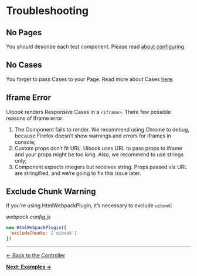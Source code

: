 # Troubleshooting 

## No Pages

You should describe each test component. 
Please read [about configuring](configure.md).

## No Cases

You forget to pass Cases to your Page.
Read more about Cases [here](configure.md#cases).

## Iframe Error

Uibook renders Responsive Cases in a `<iframe>`. 
There few possible reasons of Iframe error:

1. The Component fails to render. We recommend using Chrome to debug, 
because Firefox doesn’t show warnings and errors for iframes in console;
2. Custom props don’t fit URL. Uibook uses URL to pass props to iframe and 
your props might be too long. Also, we recommend to use strings only;
3. Component expects integers but receives string. Props passed via URL are 
stringified, and we’re going to fix this issue later.

## Exclude Chunk Warning

If you’re using HtmlWebpackPlugin, it’s necessary to exclude `uibook`:

_webpack.config.js_
```js
new HtmlWebpackPlugin({
  excludeChunks: ['uibook']
})
```

---

[← Back to the Controller](controller.md)

**[Next: Examples →](examples.md)**
